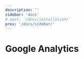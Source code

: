 ```yaml
---
description: ''
sidebar: 'docs'
# next: '/docs/installation/'
prev: '/docs/sidebar/'
---
```


# Google Analytics